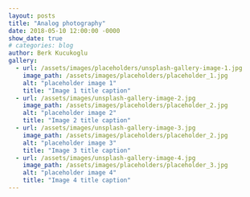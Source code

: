 ```yaml
---
layout: posts
title: "Analog photography"
date: 2018-05-10 12:00:00 -0000
show_date: true
# categories: blog
author: Berk Kucukoglu
gallery:
  - url: /assets/images/placeholders/unsplash-gallery-image-1.jpg
    image_path: /assets/images/placeholders/placeholder_1.jpg
    alt: "placeholder image 1"
    title: "Image 1 title caption"
  - url: /assets/images/unsplash-gallery-image-2.jpg
    image_path: /assets/images/placeholders/placeholder_2.jpg
    alt: "placeholder image 2"
    title: "Image 2 title caption"
  - url: /assets/images/unsplash-gallery-image-3.jpg
    image_path: /assets/images/placeholders/placeholder_2.jpg
    alt: "placeholder image 3"
    title: "Image 3 title caption"
  - url: /assets/images/unsplash-gallery-image-4.jpg
    image_path: /assets/images/placeholders/placeholder_3.jpg
    alt: "placeholder image 4"
    title: "Image 4 title caption"
---
```


